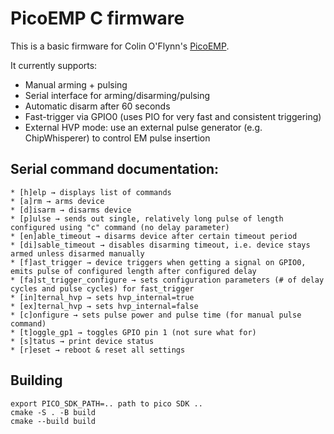 # PicoEMP C firmware

This is a basic firmware for Colin O'Flynn's [PicoEMP](https://picoemp.com/).

It currently supports:
- Manual arming + pulsing
- Serial interface for arming/disarming/pulsing
- Automatic disarm after 60 seconds
- Fast-trigger via GPIO0 (uses PIO for very fast and consistent triggering)
- External HVP mode: use an external pulse generator (e.g. ChipWhisperer) to control EM pulse insertion

## Serial command documentation:
```
* [h]elp → displays list of commands
* [a]rm → arms device  
* [d]isarm → disarms device
* [p]ulse → sends out single, relatively long pulse of length configured using "c" command (no delay parameter)
* [en]able_timeout → disarms device after certain timeout period
* [di]sable_timeout → disables disarming timeout, i.e. device stays armed unless disarmed manually
* [f]ast_trigger → device triggers when getting a signal on GPIO0, emits pulse of configured length after configured delay
* [fa]st_trigger_configure → sets configuration parameters (# of delay cycles and pulse cycles) for fast_trigger
* [in]ternal_hvp → sets hvp_internal=true
* [ex]ternal_hvp → sets hvp_internal=false
* [c]onfigure → sets pulse power and pulse time (for manual pulse command)
* [t]oggle_gp1 → toggles GPIO pin 1 (not sure what for)
* [s]tatus → print device status
* [r]eset → reboot & reset all settings
```

## Building

```
export PICO_SDK_PATH=.. path to pico SDK ..
cmake -S . -B build
cmake --build build
```
